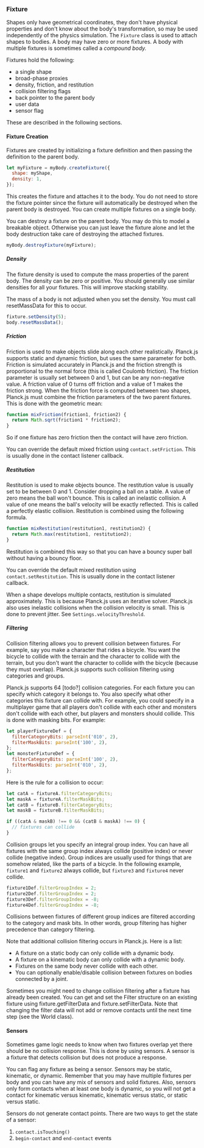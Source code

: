 ### Fixture
Shapes only have geometrical coordinates, they don't have physical properties and don't know about the body's transformation, so may be used independently of the physics simulation.
The `Fixture` class is used to attach shapes to bodies. A body may have zero or more fixtures. A
body with multiple fixtures is sometimes called a *compound body.*

Fixtures hold the following:
- a single shape
- broad-phase proxies
- density, friction, and restitution
- collision filtering flags
- back pointer to the parent body
- user data
- sensor flag

These are described in the following sections.

#### Fixture Creation
Fixtures are created by initializing a fixture definition and then
passing the definition to the parent body.

```js
let myFixture = myBody.createFixture({
  shape: myShape,
  density: 1,
});
```

This creates the fixture and attaches it to the body. You do not need to
store the fixture pointer since the fixture will automatically be
destroyed when the parent body is destroyed. You can create multiple
fixtures on a single body.

You can destroy a fixture on the parent body. You may do this to model a
breakable object. Otherwise you can just leave the fixture alone and let
the body destruction take care of destroying the attached fixtures.

```js
myBody.destroyFixture(myFixture);
```

##### Density
The fixture density is used to compute the mass properties of the parent
body. The density can be zero or positive. You should generally use
similar densities for all your fixtures. This will improve stacking
stability.

The mass of a body is not adjusted when you set the density. You must
call resetMassData for this to occur.

```js
fixture.setDensity(5);
body.resetMassData();
```

##### Friction
Friction is used to make objects slide along each other realistically.
Planck.js supports static and dynamic friction, but uses the same parameter
for both. Friction is simulated accurately in Planck.js and the friction
strength is proportional to the normal force (this is called Coulomb
friction). The friction parameter is usually set between 0 and 1, but
can be any non-negative value. A friction value of 0 turns off friction
and a value of 1 makes the friction strong. When the friction force is
computed between two shapes, Planck.js must combine the friction parameters
of the two parent fixtures. This is done with the geometric mean:

```js
function mixFriction(friction1, friction2) {
  return Math.sqrt(friction1 * friction2);
}
```

So if one fixture has zero friction then the contact will have zero
friction.

You can override the default mixed friction using
`contact.setFriction`. This is usually done in the contact listener
callback.

##### Restitution
Restitution is used to make objects bounce. The restitution value is
usually set to be between 0 and 1. Consider dropping a ball on a table.
A value of zero means the ball won't bounce. This is called an
inelastic collision. A value of one means the ball's velocity will be
exactly reflected. This is called a perfectly elastic collision.
Restitution is combined using the following formula.

```js
function mixRestitution(restitution1, restitution2) {
  return Math.max(restitution1, restitution2);
}
```

Restitution is combined this way so that you can have a bouncy super
ball without having a bouncy floor.

You can override the default mixed restitution using
`contact.setRestitution`. This is usually done in the contact listener
callback.

When a shape develops multiple contacts, restitution is simulated
approximately. This is because Planck.js uses an iterative solver. Planck.js
also uses inelastic collisions when the collision velocity is small.
This is done to prevent jitter. See `Settings.velocityThreshold`.

##### Filtering
Collision filtering allows you to prevent collision between fixtures.
For example, say you make a character that rides a bicycle. You want the
bicycle to collide with the terrain and the character to collide with
the terrain, but you don't want the character to collide with the
bicycle (because they must overlap). Planck.js supports such collision
filtering using categories and groups.

Planck.js supports 64 [todo?] collision categories. For each fixture you can specify
which category it belongs to. You also specify what other categories
this fixture can collide with. For example, you could specify in a
multiplayer game that all players don't collide with each other and
monsters don't collide with each other, but players and monsters should
collide. This is done with masking bits. For example:

```js
let playerFixtureDef = {
  filterCategoryBits: parseInt('010', 2),
  filterMaskBits: parseInt('100', 2),
};
let monsterFixtureDef = {
  filterCategoryBits: parseInt('100', 2),
  filterMaskBits: parseInt('010', 2),
};
```

Here is the rule for a collision to occur:

```js
let catA = fixtureA.filterCategoryBits;
let maskA = fixtureA.filterMaskBits;
let catB = fixtureB.filterCategoryBits;
let maskB = fixtureB.filterMaskBits;

if ((catA & maskB) !== 0 && (catB & maskA) !== 0) {
  // fixtures can collide
}
```

Collision groups let you specify an integral group index. You can have
all fixtures with the same group index always collide (positive index)
or never collide (negative index). Group indices are usually used for
things that are somehow related, like the parts of a bicycle. In the
following example, `fixture1` and `fixture2` always collide, but `fixture3`
and `fixture4` never collide.

```js
fixture1Def.filterGroupIndex = 2;
fixture2Def.filterGroupIndex = 2;
fixture3Def.filterGroupIndex = -8;
fixture4Def.filterGroupIndex = -8;
```

Collisions between fixtures of different group indices are filtered
according to the category and mask bits. In other words, group filtering
has higher precedence than category filtering.

Note that additional collision filtering occurs in Planck.js. Here is a
list:
- A fixture on a static body can only collide with a dynamic body.
- A fixture on a kinematic body can only collide with a dynamic body.
- Fixtures on the same body never collide with each other.
- You can optionally enable/disable collision between fixtures on bodies connected by a joint.

Sometimes you might need to change collision filtering after a fixture
has already been created. You can get and set the Filter structure on
an existing fixture using fixture.getFilterData and
fixture.setFilterData. Note that changing the filter data will not
add or remove contacts until the next time step (see the World class).

#### Sensors
Sometimes game logic needs to know when two fixtures overlap yet there
should be no collision response. This is done by using sensors. A sensor
is a fixture that detects collision but does not produce a response.

You can flag any fixture as being a sensor. Sensors may be static,
kinematic, or dynamic. Remember that you may have multiple fixtures per
body and you can have any mix of sensors and solid fixtures. Also,
sensors only form contacts when at least one body is dynamic, so you
will not get a contact for kinematic versus kinematic, kinematic versus
static, or static versus static.

Sensors do not generate contact points. There are two ways to get the
state of a sensor:
1. `contact.isTouching()`
2. `begin-contact` and `end-contact` events
